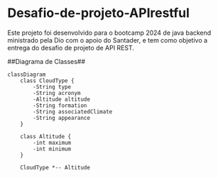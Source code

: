 # Desafio-de-projeto-APIrestful
Este projeto foi desenvolvido para o bootcamp 2024 de java backend ministrado pela Dio com o apoio do Santader,
e tem como objetivo a entrega do desafio de projeto de API REST.

##Diagrama de Classes##

```mermaid
classDiagram
    class CloudType {
        -String type
        -String acronym
        -Altitude altitude
        -String formation
        -String associatedClimate
        -String appearance
    }

    class Altitude {
        -int maximum
        -int minimum
    }

    CloudType *-- Altitude
```
